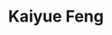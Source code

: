 ---
# Display name
title: Kaiyue Feng

# Full name (for SEO)
first_name: Kaiyue
last_name: Feng

# Username (this should match the folder name)
authors:
  - Kaiyue_Feng

# Is this the primary user of the site?
superuser: false

# Role/position
role: Phd student

# Organizations/Affiliations
organizations:
  - name: University of Technology Sydney

# Short bio (displayed in user profile at end of posts)
bio: Kaiyue Feng is currently a PhD student at the University of Technology Sydney, supervised by Prof. Bo Liu. Her research interests include security and privacy of machine learning. 

interests:
  - AI Security and Privacy
  - Vision Language Model

education:
  courses:
    - course: "Master in Computer Science"
      institution: "University of Liverpool"
      year: 2023
    - course: "Bachelor in Atmospheric Science"
      institution: Lanzhou University"
      year: 2019
# Social/Academic Networking
# For available icons, see: https://docs.hugoblox.com/getting-started/page-builder/#icons
#   For an email link, use "fas" icon pack, "envelope" icon, and a link in the
#   form "mailto:your-email@example.com" or "#contact" for contact widget.
social:
  - icon: envelope
    icon_pack: fas
    link: "mailto:kaiyue.feng@student.uts.edu.au"

# Link to a PDF of your resume/CV from the About widget.
# To enable, copy your resume/CV to `static/files/cv.pdf` and uncomment the lines below.
# - icon: cv
#   icon_pack: ai
#   link: files/cv.pdf

# Enter email to display Gravatar (if Gravatar enabled in Config)
email: ''

# Organizational groups that you belong to (for People widget)
#   Set this to `[]` or comment out if you are not using People widget.
user_groups:
  - PhD Students

---